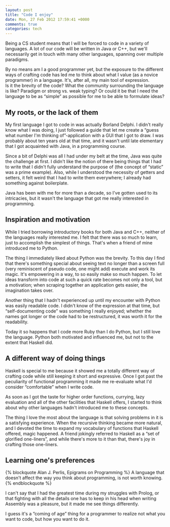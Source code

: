 ```yaml
---
layout: post
title: "Code I enjoy"
date: Mon, 27 Feb 2012 17:59:41 +0000
comments: true
categories: tech
---
```

Being a CS student means that I will be forced to code in a variety of
languages. A lot of our code will be written in Java or C++, but we'll
necessarily get in touch with many other languages, spanning over multiple
paradigms.

By no means am I a good programmer yet, but the exposure to the different ways
of crafting code has led me to think about what I value (as a novice
programmer) in a language. It's, after all, my main tool of expression.  
Is it the brevity of the code? What the community surrounding the language is
like? Paradigm or strong vs. weak typing? Or could it be that I need the
language to be as “simple” as possible for me to be able to formulate ideas?

<!--more-->

## My roots, or the lack of them

My first language I got to code in was actually Borland Delphi. I didn't really
know what I was doing, I just followed a guide that let me create a “guess what
number I'm thinking of”-application with a GUI that I got to draw. I was
probably about ten years old at that time, and it wasn't until late elementary
that I got acquainted with Java, in a programming course.

Since a bit of Delphi was all I had under my belt at the time, Java was quite
the challenge at first. I didn't like the notion of there being things that
I had to write that I didn't fully understand the purpose of (the concept of
“static” was a prime example). Also, while I understood the necessity of
getters and setters, it felt weird that I had to write them everywhere;
I already had something against boilerplate.

Java has been with me for more than a decade, so I've gotten used to its
intricacies, but it wasn't the language that got me really interested in
programming.

## Inspiration and motivation

While I tried borrowing introductory books for both Java and C++, neither of
the languages really interested me. I felt that there was so much to learn,
just to accomplish the simplest of things. That's when a friend of mine
introduced me to Python.

The thing I immediately liked about Python was the brevity. To this day I find
that there's something special about seeing text no longer than a screen full
(very reminiscent of pseudo code, one might add) execute and work its magic.
It's empowering in a way, to so easily make so much happen. To let ideas
transform into code at such a quick rate becomes not only a tool, but
a motivation; when scraping together an application gets easier, the
imagination takes over.

Another thing that I hadn't experienced up until my encounter with Python was
easily readable code. I didn't know of the expression at that time, but
“self-documenting code” was something I really enjoyed; whether the names got
longer or the code had to be restructured, it was worth it for the readability.

Today it so happens that I code more Ruby than I do Python, but I still love
the language. Python both motivated and influenced me, but not to the extent
that Haskell did.

## A different way of doing things

Haskell is special to me because it showed me a totally different way of
crafting code while still keeping it short and expressive. Once I got past the
peculiarity of functional programming it made me re-evaluate what I'd consider
“comfortable” when I write code.

As soon as I got the taste for higher order functions, currying, lazy
evaluation and all of the other facilities that Haskell offers, I started to
think about why other languages hadn't introduced me to these concepts.

The thing I love the most about the language is that solving problems in it is
a satisfying experience. When the recursive thinking became more natural, and
I devoted the time to expand my vocabulary of functions that Haskell offered,
magic happened. A friend jokingly referred to Haskell as a “set of glorified
one-liners”, and while there's more to it than that, there's joy in crafting
those one-liners.

## Learning one's preferences

{% blockquote Alan J. Perlis, Epigrams on Programming %}
A language that doesn't affect the way you think about programming, is not worth knowing.
{% endblockquote %}

I can't say that I had the greatest time during my struggles with Prolog, or
that fighting with all the details one has to keep in his head when writing
Assembly was a pleasure, but it made me see things differently.

I guess it's a “coming of age” thing for a programmer to realize not what you
want to code, but how you want to do it.
